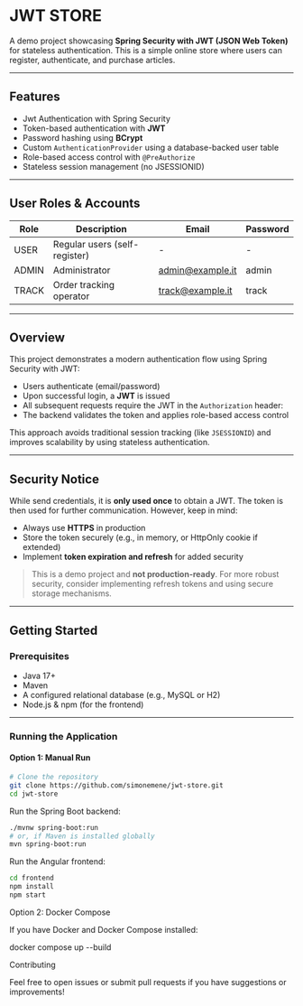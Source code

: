 #  JWT STORE

A demo project showcasing **Spring Security with JWT (JSON Web Token)** for stateless authentication. This is a simple online store where users can register, authenticate, and purchase articles.

---

##  Features

- Jwt Authentication with Spring Security
- Token-based authentication with **JWT**
- Password hashing using **BCrypt**
- Custom `AuthenticationProvider` using a database-backed user table
- Role-based access control with `@PreAuthorize`
- Stateless session management (no JSESSIONID)

---

##  User Roles & Accounts

| Role  | Description                   | Email                | Password |
|-------|-------------------------------|----------------------|----------|
| USER  | Regular users (self-register) | -                    | -        |
| ADMIN | Administrator                 | admin@example.it     | admin    |
| TRACK | Order tracking operator       | track@example.it     | track    |

---

##  Overview

This project demonstrates a modern authentication flow using Spring Security with JWT:

- Users authenticate (email/password)
- Upon successful login, a **JWT** is issued
- All subsequent requests require the JWT in the `Authorization` header:
- The backend validates the token and applies role-based access control

This approach avoids traditional session tracking (like `JSESSIONID`) and improves scalability by using stateless authentication.

---

## Security Notice

While send credentials, it is **only used once** to obtain a JWT. The token is then used for further communication. However, keep in mind:

- Always use **HTTPS** in production
- Store the token securely (e.g., in memory, or HttpOnly cookie if extended)
- Implement **token expiration and refresh** for added security

> This is a demo project and **not production-ready**. For more robust security, consider implementing refresh tokens and using secure storage mechanisms.

---

##  Getting Started

###  Prerequisites

- Java 17+
- Maven
- A configured relational database (e.g., MySQL or H2)
- Node.js & npm (for the frontend)

---

### Running the Application

#### Option 1: Manual Run

```bash
# Clone the repository
git clone https://github.com/simonemene/jwt-store.git
cd jwt-store
```

Run the Spring Boot backend:

```bash
./mvnw spring-boot:run
# or, if Maven is installed globally
mvn spring-boot:run
```

Run the Angular frontend:

```bash
cd frontend
npm install
npm start
```

Option 2: Docker Compose

If you have Docker and Docker Compose installed:

docker compose up --build

Contributing

Feel free to open issues or submit pull requests if you have suggestions or improvements!

